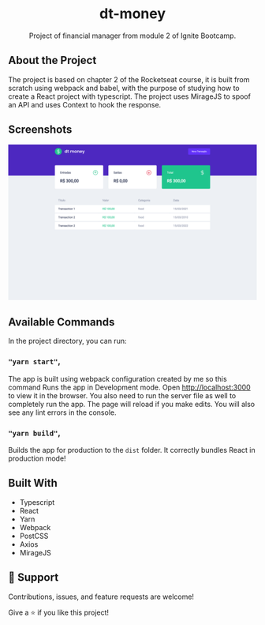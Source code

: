<h1 align="center">dt-money</h1>

<p align="center">Project of financial manager from module 2 of Ignite Bootcamp.</p>

## About the Project

The project is based on chapter 2 of the Rocketseat course, it is built from scratch using webpack and babel, with the purpose of studying how to create a React project with typescript. The project uses MirageJS to spoof an API and uses Context to hook the response.

## Screenshots

![Home Page](/screenshots/image.png 'Home Page')

## Available Commands

In the project directory, you can run:

### `"yarn start"`,

The app is built using webpack configuration created by me so this command Runs the app in Development mode. Open [http://localhost:3000](http://localhost:3000) to view it in the browser. You also need to run the server file as well to completely run the app. The page will reload if you make edits.
You will also see any lint errors in the console.

### `"yarn build"`,

Builds the app for production to the `dist` folder. It correctly bundles React in production mode!

## Built With

- Typescript
- React
- Yarn
- Webpack
- PostCSS
- Axios
- MirageJS

## 🤝 Support

Contributions, issues, and feature requests are welcome!

Give a ⭐️ if you like this project!
